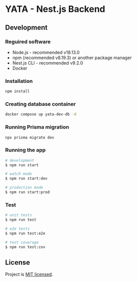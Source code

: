 # YATA - Nest.js Backend

## Development

### Reguired software

* Node.js - recommended v18.13.0
* npm (recommended v8.19.3) or another package manager
* Nest.js CLI - recommended v9.2.0
* Docker

### Installation

```bash
npm install
```

### Creating database container

```bash
docker compose up yata-dev-db -d
```

### Running Prisma migration

```bash
npx prisma migrate dev
```

### Running the app

```bash
# development
$ npm run start

# watch mode
$ npm run start:dev

# production mode
$ npm run start:prod
```

### Test

```bash
# unit tests
$ npm run test

# e2e tests
$ npm run test:e2e

# test coverage
$ npm run test:cov
```

## License

Project is [MIT licensed](LICENSE).